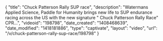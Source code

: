 {
    "title": "Chuck Patterson Rally SUP race",
    "description": "Watermans Applied Science, Paddle for Humanity brings new life to SUP endurance racing across the US with the new signature \" Chuck Patterson Rally Race\" CPR...",
    "videoid": "198798",
    "date_created": "1408468639",
    "date_modified": "1418181886",
    "type": "captivate",
    "layout": "video",
    "url": "\/v\/chuck-patterson-rally-sup-race\/198798"
}
